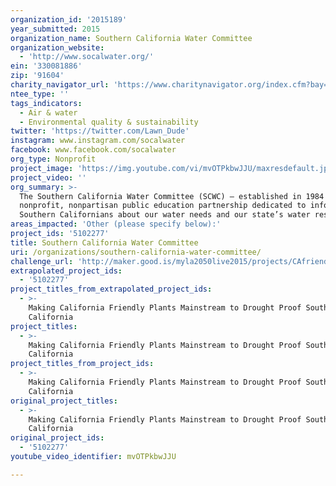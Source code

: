```yaml
---
organization_id: '2015189'
year_submitted: 2015
organization_name: Southern California Water Committee
organization_website:
  - 'http://www.socalwater.org/'
ein: '330081886'
zip: '91604'
charity_navigator_url: 'https://www.charitynavigator.org/index.cfm?bay=search.profile&ein=330081886'
ntee_type: ''
tags_indicators:
  - Air & water
  - Environmental quality & sustainability
twitter: 'https://twitter.com/Lawn_Dude'
instagram: www.instagram.com/socalwater
facebook: www.facebook.com/socalwater
org_type: Nonprofit
project_image: 'https://img.youtube.com/vi/mvOTPkbwJJU/maxresdefault.jpg'
project_video: ''
org_summary: >-
  The Southern California Water Committee (SCWC) — established in 1984 — is a
  nonprofit, nonpartisan public education partnership dedicated to informing
  Southern Californians about our water needs and our state’s water resources.
areas_impacted: 'Other (please specify below):'
project_ids: '5102277'
title: Southern California Water Committee
uri: /organizations/southern-california-water-committee/
challenge_url: 'http://maker.good.is/myla2050live2015/projects/CAfriendly.html'
extrapolated_project_ids:
  - '5102277'
project_titles_from_extrapolated_project_ids:
  - >-
    Making California Friendly Plants Mainstream to Drought Proof Southern
    California
project_titles:
  - >-
    Making California Friendly Plants Mainstream to Drought Proof Southern
    California
project_titles_from_project_ids:
  - >-
    Making California Friendly Plants Mainstream to Drought Proof Southern
    California
original_project_titles:
  - >-
    Making California Friendly Plants Mainstream to Drought Proof Southern
    California
original_project_ids:
  - '5102277'
youtube_video_identifier: mvOTPkbwJJU

---
```

